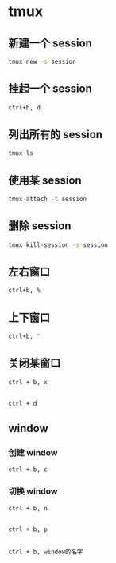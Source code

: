 # tmux

## 新建一个 session

```bash
tmux new -s session
```

## 挂起一个 session

```bash
ctrl+b, d
```

## 列出所有的 session

```bash
tmux ls
```

## 使用某 session

```bash
tmux attach -t session
```


## 删除 session

```bash
tmux kill-session -s session
```

## 左右窗口

```bash
ctrl+b, %
```

## 上下窗口

```bash
ctrl+b, "
```

## 关闭某窗口

```bash
ctrl + b, x


ctrl + d
```

## window

### 创建 window

```
ctrl + b, c
```


### 切换 window

```
ctrl + b, n


ctrl + b, p


ctrl + b, window的名字
```
